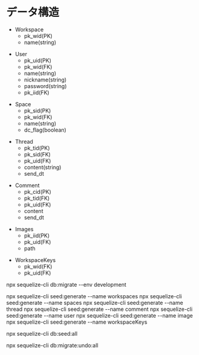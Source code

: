 # データ構造

- Workspace
  - pk_wid(PK)
  - name(string)

<!-- npx sequelize model:generate --name Workspace --attributes pk_wid:integer,name:string -->

- User
  - pk_uid(PK)
  - pk_wid(FK)
  - name(string)
  - nickname(string)
  - password(string)
  - pk_iid(FK)

<!-- npx sequelize model:generate --name User --attributes pk_uid:integer,pk_wid:integer,name:string,nickname:string,password:string,pk_iid:integer -->

- Space
  - pk_sid(PK)
  - pk_wid(FK)
  - name(string)
  - dc_flag(boolean)

<!-- npx sequelize model:generate --name Space --attributes pk_sid:integer,pk_wid:integer,name:string,dc_flag:boolean -->

- Thread
  - pk_tid(PK)
  - pk_sid(FK)
  - pk_uid(FK)
  - content(string)
  - send_dt

<!-- npx sequelize model:generate --name Thread --attributes pk_tid:integer,pk_sid:integer,pk_uid:integer,content:string,send_dt:date -->

- Comment
  - pk_cid(PK)
  - pk_tid(FK)
  - pk_uid(FK)
  - content
  - send_dt

<!-- npx sequelize model:generate --name Comment --attributes pk_cid:integer,pk_tid:integer,pk_uid:integer,content:string,send_dt:date -->

- Images
  - pk_iid(PK)
  - pk_uid(FK)
  - path

<!-- npx sequelize model:generate --name Images --attributes pk_iid:integer,pk_uid:integer,path:string -->

- WorkspaceKeys
  - pk_wid(FK)
  - pk_uid(FK)

<!-- npx sequelize model:generate --name WorkspaceKeys pk_wid:integer,pk_uid:integer -->

<!-- 作成したマイグレーションファイルを実行する。 -->

npx sequelize-cli db:migrate --env development

<!-- seed:generate box -->

npx sequelize-cli seed:generate --name workspaces
npx sequelize-cli seed:generate --name spaces
npx sequelize-cli seed:generate --name thread
npx sequelize-cli seed:generate --name comment
npx sequelize-cli seed:generate --name user
npx sequelize-cli seed:generate --name image
npx sequelize-cli seed:generate --name workspaceKeys
<!-- Seedの内容を反映 -->

<!-- 全実行 -->
npx sequelize-cli db:seed:all

<!-- 全削除 -->
npx sequelize-cli db:migrate:undo:all